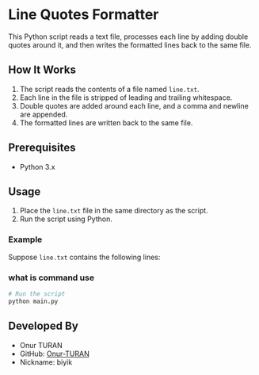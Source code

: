 # Line Quotes Formatter

This Python script reads a text file, processes each line by adding double quotes around it, and then writes the formatted lines back to the same file.

## How It Works

1. The script reads the contents of a file named `line.txt`.
2. Each line in the file is stripped of leading and trailing whitespace.
3. Double quotes are added around each line, and a comma and newline are appended.
4. The formatted lines are written back to the same file.

## Prerequisites

- Python 3.x

## Usage

1. Place the `line.txt` file in the same directory as the script.
2. Run the script using Python.

### Example

Suppose `line.txt` contains the following lines:

### what is command use

```bash
# Run the script
python main.py
```

## Developed By

- Onur TURAN
- GitHub: [Onur-TURAN](https://github.com/Onur-TURAN)
- Nickname: biyik
